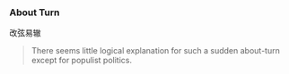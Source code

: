 ### About Turn

改弦易辙

> There seems little logical explanation for such a sudden about-turn except for populist politics.
